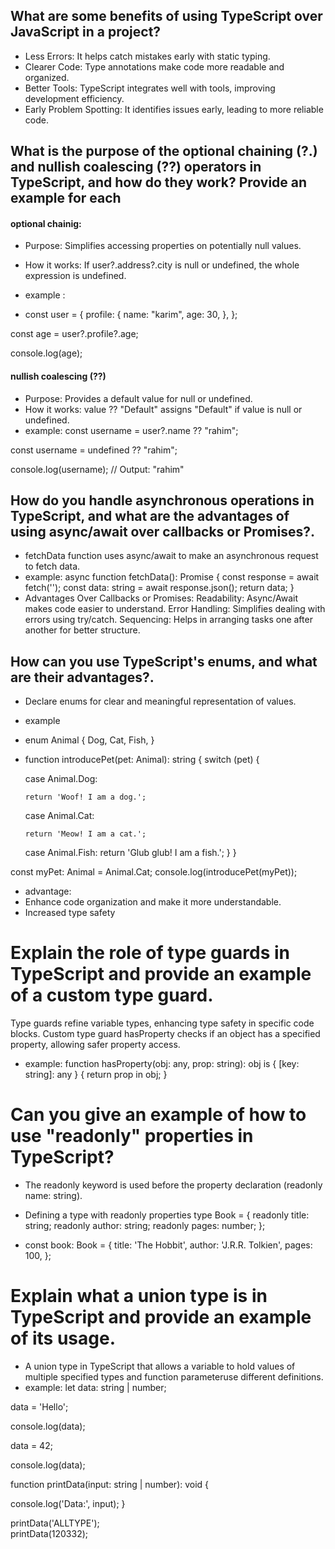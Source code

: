 ## What are some benefits of using TypeScript over JavaScript in a project?
  
- Less Errors: It helps catch mistakes     early with static typing.
- Clearer Code: Type annotations make code more readable and organized.
- Better Tools: TypeScript integrates well with tools, improving development efficiency.
- Early Problem Spotting: It identifies issues early, leading to more reliable code.



## What is the purpose of the optional chaining (?.) and nullish coalescing (??) operators in TypeScript, and how do they work? Provide an example for each

#### optional chainig:

- Purpose: Simplifies accessing properties on potentially null values.
- How it works: If user?.address?.city is null or undefined, the whole expression is undefined.

- example :
 - const user = {
  profile: {
    name: "karim",
    age: 30,
  },
  };


const age = user?.profile?.age;

console.log(age); 

#### nullish coalescing (??)
- Purpose: Provides a default value for null or undefined.
- How it works: value ?? "Default" assigns "Default" if value is null or undefined.
- example:
const username = user?.name ?? "rahim";


const username = undefined ?? "rahim";

console.log(username); // Output: "rahim"



## How do you handle asynchronous operations in TypeScript, and what are the advantages of using async/await over callbacks or Promises?.
- fetchData function uses async/await to make an asynchronous request to fetch data. 
- example:
 async function fetchData(): Promise<string> {
  const response = await fetch('');
  const data: string = await response.json();
  return data;
}
- Advantages Over Callbacks or Promises:
Readability: Async/Await makes code easier to understand.
Error Handling: Simplifies dealing with errors using try/catch.
Sequencing: Helps in arranging tasks one after another for better structure.


## How can you use TypeScript's enums, and what are their advantages?.
- Declare enums for clear and meaningful representation of values.
- example 
 - enum Animal {
  Dog,
  Cat,
  Fish,
}

- function introducePet(pet: Animal): string {
  switch (pet) {

    case Animal.Dog:

      return 'Woof! I am a dog.';
    case Animal.Cat:

      return 'Meow! I am a cat.';

    case Animal.Fish:
      return 'Glub glub! I am a fish.';
  }
}

const myPet: Animal = Animal.Cat;
console.log(introducePet(myPet));


- advantage:
- Enhance code organization and make it more understandable.
- Increased type safety





# Explain the role of type guards in TypeScript and provide an example of a custom type guard.

 Type guards refine variable types, enhancing type safety in specific code blocks.
Custom type guard hasProperty checks if an object has a specified property, allowing safer property access.
- example:
function hasProperty(obj: any, prop: string): obj is 
{ [key: string]: any } {
  return prop in obj;
}

# Can you give an example of how to use "readonly" properties in TypeScript?

- The readonly keyword is used before the property declaration (readonly name: string).

- Defining a type with readonly properties
  type Book = {
  readonly title: string;
  readonly author: string;
  readonly pages: number;
};


- const book: Book = {
  title: 'The Hobbit',
  author: 'J.R.R. Tolkien',
  pages: 100,
};




# Explain what a union type is in TypeScript and provide an example of its usage.

- A union type in TypeScript that  allows a variable to hold values of multiple specified types and function parameteruse different definitions.
- example:
let data: string | number;

data = 'Hello';

console.log(data);

data = 42;

console.log(data);

function printData(input: string | number): void {

  console.log('Data:', input);
}

printData('ALLTYPE');   
printData(120332);    





